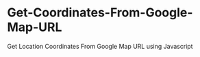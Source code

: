 # Get-Coordinates-From-Google-Map-URL
Get Location Coordinates From Google Map URL using Javascript

